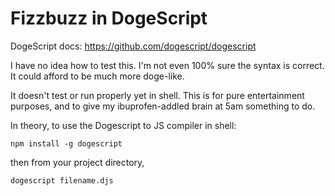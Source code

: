 # Fizzbuzz in DogeScript

DogeScript docs: https://github.com/dogescript/dogescript

I have no idea how to test this. I'm not even 100% sure the syntax is correct. It could afford to be much more doge-like.

It doesn't test or run properly yet in shell. This is for pure entertainment purposes, and to give my ibuprofen-addled brain at 5am something to do.

In theory, to use the Dogescript to JS compiler in shell:

```
npm install -g dogescript
```

then from your project directory,

```
dogescript filename.djs
```
